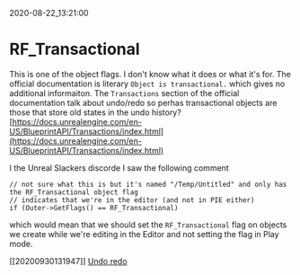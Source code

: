 2020-08-22_13:21:00

# RF_Transactional

This is one of the object flags.
I don't know what it does or what it's for.
The official documentation is literary `Object is transactional.` which gives no additional informaiton.
The `Transactions` section of the official documentation talk about undo/redo so perhas transactional objects are those that store old states in the undo history?
[https://docs.unrealengine.com/en-US/BlueprintAPI/Transactions/index.html](https://docs.unrealengine.com/en-US/BlueprintAPI/Transactions/index.html)

I the Unreal Slackers discorde I saw the following comment

```
// not sure what this is but it's named "/Temp/Untitled" and only has the RF_Transactional object flag
// indicates that we're in the editor (and not in PIE either)
if (Outer->GetFlags() == RF_Transactional)
```

which would mean that we should set the `RF_Transactional` flag on objects we create while we're editing in the Editor and not setting the flag in Play mode.

[[20200930131947]] [Undo redo](./Undo%20redo.md)